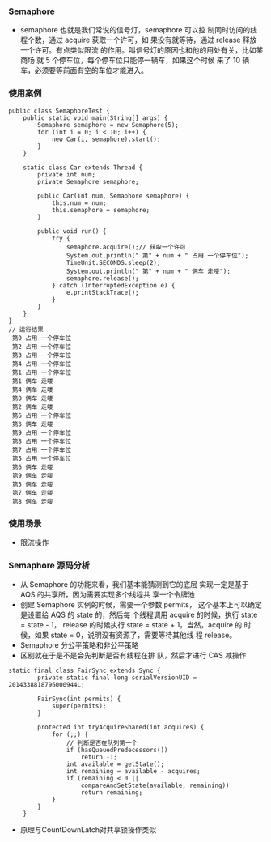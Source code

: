 ### Semaphore
- semaphore 也就是我们常说的信号灯，semaphore 可以控
制同时访问的线程个数，通过 acquire 获取一个许可，如
果没有就等待，通过 release 释放一个许可。有点类似限流
的作用。叫信号灯的原因也和他的用处有关，比如某商场
就 5 个停车位，每个停车位只能停一辆车，如果这个时候
来了 10 辆车，必须要等前面有空的车位才能进入。
### 使用案例
```
public class SemaphoreTest {
    public static void main(String[] args) {
        Semaphore semaphore = new Semaphore(5);
        for (int i = 0; i < 10; i++) {
            new Car(i, semaphore).start();
        }
    }

    static class Car extends Thread {
        private int num;
        private Semaphore semaphore;

        public Car(int num, Semaphore semaphore) {
            this.num = num;
            this.semaphore = semaphore;
        }

        public void run() {
            try {
                semaphore.acquire();// 获取一个许可
                System.out.println(" 第" + num + " 占用 一个停车位");
                TimeUnit.SECONDS.sleep(2);
                System.out.println(" 第" + num + " 俩车 走喽");
                semaphore.release();
            } catch (InterruptedException e) {
                e.printStackTrace();
            }
        }
    }
}
// 运行结果
 第0 占用 一个停车位
 第2 占用 一个停车位
 第3 占用 一个停车位
 第4 占用 一个停车位
 第1 占用 一个停车位
 第1 俩车 走喽
 第4 俩车 走喽
 第0 俩车 走喽
 第2 俩车 走喽
 第6 占用 一个停车位
 第3 俩车 走喽
 第9 占用 一个停车位
 第8 占用 一个停车位
 第7 占用 一个停车位
 第5 占用 一个停车位
 第6 俩车 走喽
 第9 俩车 走喽
 第5 俩车 走喽
 第7 俩车 走喽
 第8 俩车 走喽
```
### 使用场景
- 限流操作
### Semaphore 源码分析
- 从 Semaphore 的功能来看，我们基本能猜测到它的底层
实现一定是基于 AQS 的共享所，因为需要实现多个线程共
享一个令牌池
- 创建 Semaphore 实例的时候，需要一个参数 permits，
这个基本上可以确定是设置给 AQS 的 state 的，然后每
个线程调用 acquire 的时候，执行 state = state - 1，
release 的时候执行 state = state + 1，当然，acquire 的
时候，如果 state = 0，说明没有资源了，需要等待其他线
程 release。
- Semaphore 分公平策略和非公平策略
- 区别就在于是不是会先判断是否有线程在排
队，然后才进行 CAS 减操作
```
static final class FairSync extends Sync {
        private static final long serialVersionUID = 2014338818796000944L;

        FairSync(int permits) {
            super(permits);
        }

        protected int tryAcquireShared(int acquires) {
            for (;;) {
                // 判断是否在队列第一个
                if (hasQueuedPredecessors())
                    return -1;
                int available = getState();
                int remaining = available - acquires;
                if (remaining < 0 ||
                    compareAndSetState(available, remaining))
                    return remaining;
            }
        }
    }
```
- 原理与CountDownLatch对共享锁操作类似
